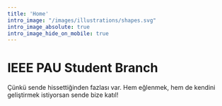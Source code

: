 ```yaml
---
title: 'Home'
intro_image: "/images/illustrations/shapes.svg"
intro_image_absolute: true
intro_image_hide_on_mobile: true
---
```


# IEEE PAU Student Branch

Çünkü sende hissettiğinden fazlası var.
Hem eğlenmek, hem de kendini geliştirmek istiyorsan sende bize katıl!
